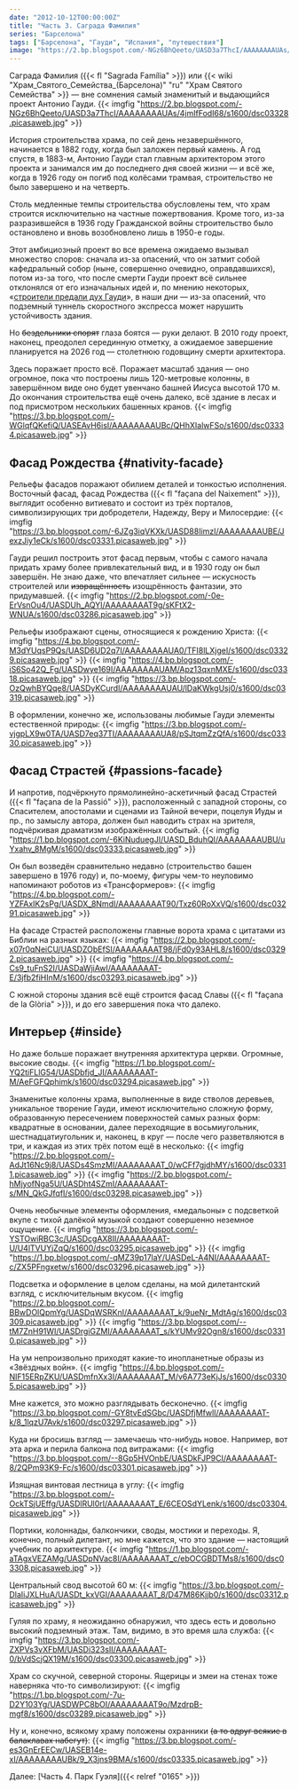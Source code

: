 ```yaml
---
date: "2012-10-12T00:00:00Z"
title: "Часть 3. Саграда Фамилия"
series: "Барселона"
tags: ["Барселона", "Гауди", "Испания", "путешествия"]
image: "https://2.bp.blogspot.com/-NGz6BhQeeto/UASD3a7ThcI/AAAAAAAAUAs/4jmIfFodI68/s1600/dsc03328.picasaweb.jpg"
---
```


Саграда Фамилия ({{< fl "Sagrada Família" >}}) или {{< wiki "Храм_Святого_Семейства_(Барселона)" "ru" "Храм Святого Семейства" >}} — вне сомнения самый знаменитый и выдающийся проект Антонио Гауди.
{{< imgfig "https://2.bp.blogspot.com/-NGz6BhQeeto/UASD3a7ThcI/AAAAAAAAUAs/4jmIfFodI68/s1600/dsc03328.picasaweb.jpg" >}}

<!--more-->

История строительства храма, по сей день незавершённого, начинается в 1882 году, когда был заложен первый камень. А год спустя, в 1883-м, Антонио Гауди стал главным архитектором этого проекта и занимался им до последнего дня своей жизни — и всё же, когда в 1926 году он погиб под колёсами трамвая, строительство не было завершено и на четверть.

Столь медленные темпы строительства обусловлены тем, что храм строится исключительно на частные пожертвования. Кроме того, из-за разразившейся в 1936 году Гражданской войны строительство было остановлено и вновь возобновлено лишь в 1950-е годы.

Этот амбициозный проект во все времена ожидаемо вызывал множество споров: сначала из-за опасений, что он затмит собой кафедральный собор (ныне, совершенно очевидно, оправдавшихся), потом из-за того, что после смерти Гауди проект всё сильнее отклонялся от его изначальных идей и, по мнению некоторых, «[строители предали дух Гауди](http://lenta.ru/news/2008/12/05/gaudi/)», в наши дни — из-за опасений, что подземный туннель скоростного экспресса может нарушить устойчивость здания.

Но ~~бездельники спорят~~ глаза боятся — руки делают. В 2010 году проект, наконец, преодолел серединную отметку, а ожидаемое завершение планируется на 2026 год — столетнюю годовщину смерти архитектора.

Здесь поражает просто всё. Поражает масштаб здания — оно огромное, пока что построены лишь 120-метровые колонны, в завершённом виде оно будет увенчано башней Иисуса высотой 170 м. До окончания строительства ещё очень далеко, всё здание в лесах и под присмотром нескольких башенных кранов.
{{< imgfig "https://3.bp.blogspot.com/-WGlqfQKefiQ/UASEAvH6isI/AAAAAAAAUBc/QHhXIalwFSo/s1600/dsc03334.picasaweb.jpg" >}}

## Фасад Рождества {#nativity-facade}

Рельефы фасадов поражают обилием деталей и тонкостью исполнения. Восточный фасад, фасад Рождества ({{< fl "façana del Naixement" >}}), выглядит особенно витиевато и состоит из трёх порталов, символизирующих три добродетели, Надежду, Веру и Милосердие:
{{< imgfig "https://3.bp.blogspot.com/-6JZg3iqVKXk/UASD88IimzI/AAAAAAAAUBE/JexzJiy1eCk/s1600/dsc03331.picasaweb.jpg" >}}

Гауди решил построить этот фасад первым, чтобы с самого начала придать храму более привлекательный вид, и в 1930 году он был завершён. Не знаю даже, что впечатляет сильнее — искусность строителей или ~~извращённость~~ изощрённость фантазии, это придумавшей.
{{< imgfig "https://2.bp.blogspot.com/-0e-ErVsnOu4/UASDUh_AQYI/AAAAAAAAT9g/sKFtX2-WNUA/s1600/dsc03286.picasaweb.jpg" >}}

Рельефы изображают сцены, относящиеся к рождению Христа:
{{< imgfig "https://4.bp.blogspot.com/-M3dYUqsP9Qs/UASD6UD2q7I/AAAAAAAAUA0/TFI8lLXjgeI/s1600/dsc03329.picasaweb.jpg" >}}
{{< imgfig "https://4.bp.blogspot.com/-iS6So42Q_Fg/UASDwye169I/AAAAAAAAUAM/Apz13qxnMXE/s1600/dsc03318.picasaweb.jpg" >}}
{{< imgfig "https://3.bp.blogspot.com/-OzQwhBYQqe8/UASDyKCurdI/AAAAAAAAUAU/lDaKWkgUsj0/s1600/dsc03319.picasaweb.jpg" >}}

В оформлении, конечно же, использованы любимые Гауди элементы естественной природы:
{{< imgfig "https://3.bp.blogspot.com/-vjgpLX9w0TA/UASD7eq37TI/AAAAAAAAUA8/pSJtqmZzQfA/s1600/dsc03330.picasaweb.jpg" >}}

## Фасад Страстей {#passions-facade}

И напротив, подчёркнуто прямолинейно-аскетичный фасад Страстей ({{< fl "façana de la Passió" >}}), расположенный с западной стороны, со Спасителем, апостолами и сценами из Тайной вечери, поцелуя Иуды и пр., по замыслу автора, должен был наводить страх на зрителя, подчёркивая драматизм изображённых событый.
{{< imgfig "https://1.bp.blogspot.com/-6KiNuduegJI/UASD_BduhQI/AAAAAAAAUBU/uYxahv_8MgM/s1600/dsc03333.picasaweb.jpg" >}}

Он был возведён сравнительно недавно (строительство башен завершено в 1976 году) и, по-моему, фигуры чем-то неуловимо напоминают роботов из «Трансформеров»:
{{< imgfig "https://4.bp.blogspot.com/-YZFAxIK2sPg/UASDX_8NmdI/AAAAAAAAT90/Txz60RoXxVQ/s1600/dsc03291.picasaweb.jpg" >}}

На фасаде Страстей расположены главные ворота храма с цитатами из Библии на разных языках:
{{< imgfig "https://2.bp.blogspot.com/-x07r0qNeiCU/UASDZObEfSI/AAAAAAAAT98/jFd0y93AHL8/s1600/dsc03292.picasaweb.jpg" >}}
{{< imgfig "https://4.bp.blogspot.com/-Cs9_tuFnS2I/UASDaWjiAwI/AAAAAAAAT-E/3jfb2fiHInM/s1600/dsc03293.picasaweb.jpg" >}}

С южной стороны здания всё ещё строится фасад Славы ({{< fl "façana de la Glòria" >}}), и до его завершения пока что далеко.

## Интерьер {#inside}

Но даже больше поражает внутренняя архитектура церкви. Огромные, высокие своды.
{{< imgfig "https://1.bp.blogspot.com/-YQ2tiFLlG54/UASDbfjd_JI/AAAAAAAAT-M/AeFGFQphimk/s1600/dsc03294.picasaweb.jpg" >}}

Знаменитые колонны храма, выполненные в виде стволов деревьев, уникальное творение Гауди, имеют исключительно сложную форму, образованную пересечением поверхностей самых разных форм: квадратные в основании, далее переходящие в восьмиугольник, шестнадцатиугольник и, наконец, в круг — после чего разветвляются в три, и каждая из этих трёх потом ещё в несколько:
{{< imgfig "https://2.bp.blogspot.com/-AdJt16Nc9j8/UASDs4SmzMI/AAAAAAAAT_0/wCFf7gjdhMY/s1600/dsc03311.picasaweb.jpg" >}}
{{< imgfig "https://2.bp.blogspot.com/-hMjyofNga5U/UASDht4SZmI/AAAAAAAAT-s/MN_QkGJfqfI/s1600/dsc03298.picasaweb.jpg" >}}

Очень необычные элементы оформления, «медальоны» с подсветкой вкупе с тихой далёкой музыкой создают совершенно неземное ощущение.
{{< imgfig "https://3.bp.blogspot.com/-YSTOwiRBC3c/UASDcgAX8II/AAAAAAAAT-U/U4lTVUYjZqQ/s1600/dsc03295.picasaweb.jpg" >}}
{{< imgfig "https://1.bp.blogspot.com/-qMZ39p17laY/UASDeL-A4NI/AAAAAAAAT-c/ZX5PFngxetw/s1600/dsc03296.picasaweb.jpg" >}}

Подсветка и оформление в целом сделаны, на мой дилетантский взгляд, с исключительным вкусом.
{{< imgfig "https://2.bp.blogspot.com/-BBwDOlQpmYg/UASDqWSRKnI/AAAAAAAAT_k/9ueNr_MdtAg/s1600/dsc03309.picasaweb.jpg" >}}
{{< imgfig "https://3.bp.blogspot.com/--tM7ZnH91WI/UASDrgiGZMI/AAAAAAAAT_s/kYUMv92Ogn8/s1600/dsc03310.picasaweb.jpg" >}}

На ум непроизвольно приходят какие-то инопланетные образы из «Звёздных войн».
{{< imgfig "https://4.bp.blogspot.com/-NIF15ERpZKU/UASDmfnXx3I/AAAAAAAAT_M/v6A773eKjJs/s1600/dsc03305.picasaweb.jpg" >}}

Мне кажется, это можно разглядывать бесконечно.
{{< imgfig "https://3.bp.blogspot.com/-GY8tvEdSGbc/UASDfjMfwlI/AAAAAAAAT-k/8_1lqzU7Avk/s1600/dsc03297.picasaweb.jpg" >}}

Куда ни бросишь взгляд — замечаешь что-нибудь новое. Например, вот эта арка и перила балкона под витражами:
{{< imgfig "https://3.bp.blogspot.com/--8Gp5HVOnbE/UASDkFJP9CI/AAAAAAAAT-8/2QPm93K9-Fc/s1600/dsc03301.picasaweb.jpg" >}}

Изящная винтовая лестница в углу:
{{< imgfig "https://3.bp.blogspot.com/-OckTSjUEffg/UASDlRUl0rI/AAAAAAAAT_E/6CEOSdYLenk/s1600/dsc03304.picasaweb.jpg" >}}

Портики, колоннады, балкончики, своды, мостики и переходы. Я, конечно, полный дилетант, но мне кажется, что это здание — настоящий учебник по архитектуре.
{{< imgfig "https://1.bp.blogspot.com/-aTAgxVEZAMg/UASDpNVac8I/AAAAAAAAT_c/ebOCGBDTMs8/s1600/dsc03308.picasaweb.jpg" >}}

Центральный свод высотой 60 м:
{{< imgfig "https://3.bp.blogspot.com/-DlaIiJXLHuA/UASDt_kxVGI/AAAAAAAAT_8/D47M86Kjjb0/s1600/dsc03312.picasaweb.jpg" >}}

Гуляя по храму, я неожиданно обнаружил, что здесь есть и довольно высокий подземный этаж. Там, видимо, в это время шла служба:
{{< imgfig "https://3.bp.blogspot.com/-ZXPVs3vXFbM/UASDi323sII/AAAAAAAAT-0/bVdScjQX19M/s1600/dsc03300.picasaweb.jpg" >}}

Храм со скучной, северной стороны. Ящерицы и змеи на стенах тоже наверняка что-то символизируют:
{{< imgfig "https://1.bp.blogspot.com/-7u-D2Y103Yg/UASDWPC8bOI/AAAAAAAAT9o/MzdrpB-mgf8/s1600/dsc03289.picasaweb.jpg" >}}

Ну и, конечно, всякому храму положены охранники ~~(а то вдруг всякие в балаклавах набегут)~~:
{{< imgfig "https://3.bp.blogspot.com/-es3GnErEECw/UASEB14e-xI/AAAAAAAAUBk/9_X3jns9BMA/s1600/dsc03335.picasaweb.jpg" >}}

Далее: [Часть 4. Парк Гуэля]({{< relref "0165" >}})
